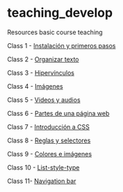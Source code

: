 # teaching_develop
Resources basic course teaching

Class 1 - [Instalación y primeros pasos](https://resisted-rainforest-8d9.notion.site/Class-1-Instalaci-n-y-primeros-pasos-82e26b90c9dc46e5b5a135a7ebad7068) 

Class 2 - [Organizar texto](https://resisted-rainforest-8d9.notion.site/Class-2-Organizar-texto-25eb4be9492e4f3693c11bb03ea62e5d)

Class 3 - [Hipervínculos](https://resisted-rainforest-8d9.notion.site/Class-3-Hiperv-nculos-e4d892629ac74c2592f9049d7678f6be)

Class 4 - [Imágenes](https://resisted-rainforest-8d9.notion.site/Class-4-Im-genes-8746863fdf6f4ad8aa449db96ee4bcf1)

Class 5 - [Videos y audios](https://resisted-rainforest-8d9.notion.site/Class-5-Videos-y-audios-1e5052c0ce034005970a872a9295b344)

Class 6 - [Partes de una página web](https://resisted-rainforest-8d9.notion.site/Class-6-Partes-de-una-p-gina-web-0910d552b24c486bbee74f7a080d1e16)

Class 7 - [Introducción a CSS](https://resisted-rainforest-8d9.notion.site/Class-7-Indroducci-n-a-CSS-7e4f2c95c5dd47a1a335fa9b7d0f63f5)

Class 8 - [Reglas y selectores](https://resisted-rainforest-8d9.notion.site/Class-8-Reglas-y-selectores-975ea80e98f34c34909178303ae209f3)

Class 9 - [Colores e imágenes](https://resisted-rainforest-8d9.notion.site/Class-9-Colores-e-im-genes-53a0f06c89334a33a8408adb98e3738c)

Class 10 - [List-style-type](https://resisted-rainforest-8d9.notion.site/Class-10-List-style-type-1c6cb424586144568730f35b1f806022)

Class 11- [Navigation bar](https://resisted-rainforest-8d9.notion.site/Class-11-Navigation-Bar-70593745460c4974b908739d53f0452b)